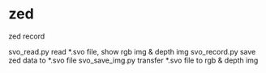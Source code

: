 # zed
zed record

svo_read.py
	read *.svo file, show rgb img & depth img
svo_record.py
	save zed data to *.svo file
svo_save_img.py
	transfer *.svo file to rgb & depth img